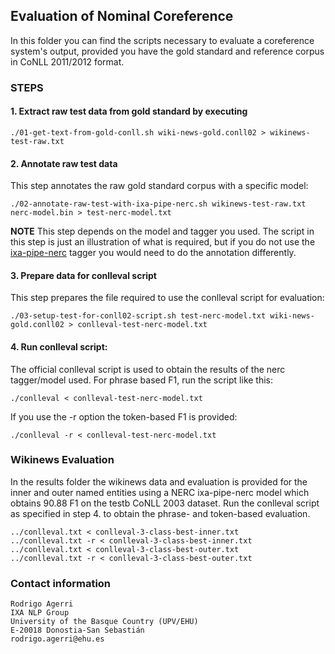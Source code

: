 
## Evaluation of Nominal Coreference

In this folder you can find the scripts necessary to evaluate a coreference
system's output, provided you have the gold standard and reference corpus in
CoNLL 2011/2012 format. 

### STEPS

#### 1. **Extract raw test data** from gold standard by executing 

````shell
./01-get-text-from-gold-conll.sh wiki-news-gold.conll02 > wikinews-test-raw.txt
````

#### 2. **Annotate raw test data**

This step annotates the raw gold standard corpus with a specific model:

````shell
./02-annotate-raw-test-with-ixa-pipe-nerc.sh wikinews-test-raw.txt nerc-model.bin > test-nerc-model.txt
````
**NOTE** This step depends on the model and tagger you used. The script in this step is just an illustration of what is required, but if you do not use the [ixa-pipe-nerc](http://ixa2.si.ehu.es/ixa-pipes) tagger you would need to do the annotation differently.

#### 3. **Prepare data for conlleval script** 

This step prepares the file required to use the conlleval script for evaluation:

````shell
./03-setup-test-for-conll02-script.sh test-nerc-model.txt wiki-news-gold.conll02 > conlleval-test-nerc-model.txt
````

#### 4. **Run conlleval script**:

The official conlleval script is used to obtain the results of the nerc tagger/model used. For phrase based F1, run the script like this: 

````shell
./conlleval < conlleval-test-nerc-model.txt
````

If you use the -r option the token-based F1 is provided:

````shell
./conlleval -r < conlleval-test-nerc-model.txt
````

### Wikinews Evaluation

In the results folder the wikinews data and evaluation is provided for the inner and outer named entities using a NERC ixa-pipe-nerc model which obtains 90.88 F1 on the testb CoNLL 2003 dataset. Run the conlleval script as specified in step 4. to obtain the phrase- and token-based evaluation. 

````shell
../conlleval.txt < conlleval-3-class-best-inner.txt
../conlleval.txt -r < conlleval-3-class-best-inner.txt
../conlleval.txt < conlleval-3-class-best-outer.txt
../conlleval.txt -r < conlleval-3-class-best-outer.txt
````

### Contact information

````shell
Rodrigo Agerri
IXA NLP Group
University of the Basque Country (UPV/EHU)
E-20018 Donostia-San Sebastián
rodrigo.agerri@ehu.es
````
